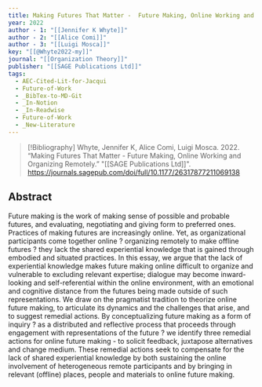 ```yaml
---
title: Making Futures That Matter -  Future Making, Online Working and Organizing Remotely
year: 2022
author - 1: "[[Jennifer K Whyte]]"
author - 2: "[[Alice Comi]]"
author - 3: "[[Luigi Mosca]]"
key: "[[@Whyte2022-my]]"
journal: "[[Organization Theory]]"
publisher: "[[SAGE Publications Ltd]]"
tags:
  - AEC-Cited-Lit-for-Jacqui
  - Future-of-Work
  - _BibTex-to-MD-Git
  - _In-Notion
  - _In-Readwise
  - Future-of-Work
  - _New-Literature
---
```


> [!Bibliography]
> Whyte, Jennifer K, Alice Comi, Luigi Mosca. 2022. “Making Futures That Matter -  Future Making, Online Working and Organizing Remotely.” "[[SAGE Publications Ltd]]". https://journals.sagepub.com/doi/full/10.1177/26317877211069138

## Abstract
Future making is the work of making sense of possible and probable futures, and evaluating, negotiating and giving form to preferred ones. Practices of making futures are increasingly online. Yet, as organizational participants come together online ? organizing remotely to make offline futures ? they lack the shared experiential knowledge that is gained through embodied and situated practices. In this essay, we argue that the lack of experiential knowledge makes future making online difficult to organize and vulnerable to excluding relevant expertise; dialogue may become inward-looking and self-referential within the online environment, with an emotional and cognitive distance from the futures being made outside of such representations. We draw on the pragmatist tradition to theorize online future making, to articulate its dynamics and the challenges that arise, and to suggest remedial actions. By conceptualizing future making as a form of inquiry ? as a distributed and reflective process that proceeds through engagement with representations of the future ? we identify three remedial actions for online future making -  to solicit feedback, juxtapose alternatives and change medium. These remedial actions seek to compensate for the lack of shared experiential knowledge by both sustaining the online involvement of heterogeneous remote participants and by bringing in relevant (offline) places, people and materials to online future making.